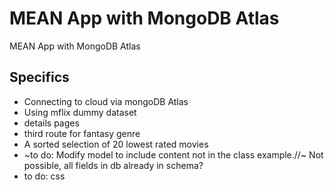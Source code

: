 # MEAN App with MongoDB Atlas
 MEAN App with MongoDB Atlas

## Specifics
- Connecting to cloud via mongoDB Atlas
- Using mflix dummy dataset 
- details pages
- third route for fantasy genre
- A sorted selection of 20 lowest rated movies 
- ~to do: Modify model to include content not in the class example.//~ Not possible, all fields in db already in schema?
- to do: css 
